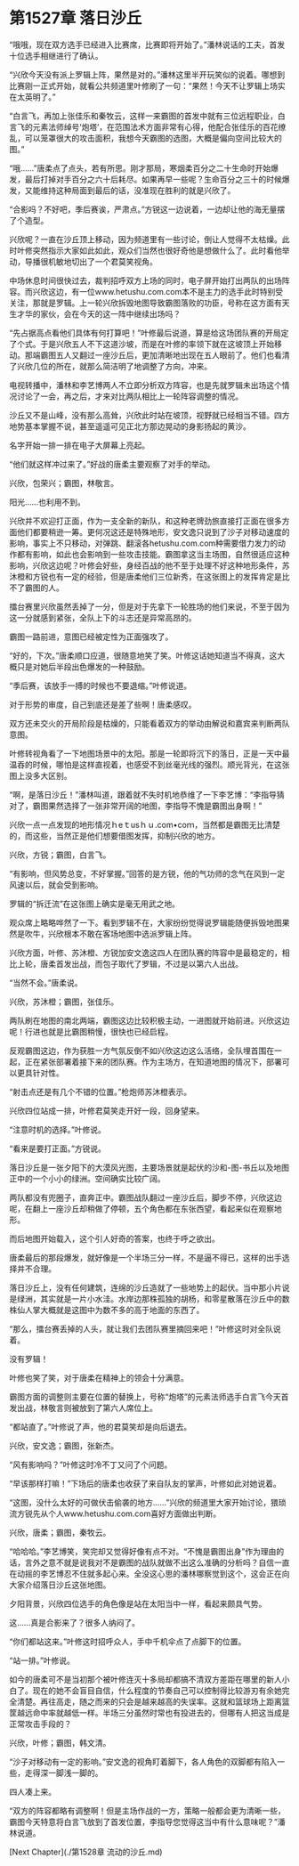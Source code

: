 # 第1527章 落日沙丘

“哦哦，现在双方选手已经进入比赛席，比赛即将开始了。”潘林说话的工夫，首发十位选手相继进行了确认。

“兴欣今天没有派上罗辑上阵，果然是对的。”潘林这里半开玩笑似的说着。哪想到比赛刚一正式开始，就看公共频道里叶修刷了一句：“果然！今天不让罗辑上场实在太英明了。”

“白言飞，再加上张佳乐和秦牧云，这样一来霸图的首发中就有三位远程职业，白言飞的元素法师绰号‘炮塔’，在范围法术方面非常有心得，他配合张佳乐的百花缭乱，可以笼罩很大的攻击面积，我想今天霸图的选图，大概是偏向空间比较大的图。”

“哦……”唐柔点了点头，若有所思。刚才那局，寒烟柔百分之二十生命时开始爆发，最后打掉对手百分之六十后耗尽。如果再早一些呢？生命百分之三十的时候爆发，又能维持这种局面到最后的话，没准现在胜利的就是兴欣了。

“合影吗？不好吧，季后赛诶，严肃点。”方锐这一边说着，一边却让他的海无量摆了个造型。

兴欣呢？一直在沙丘顶上移动，因为频道里有一些讨论，倒让人觉得不太枯燥。此时叶修突然指示大家如此如此，观众们当然也很好奇他是想做什么了。此时看他举动，导播很机敏地切出了一个君莫笑视角。

中场休息时间很快过去，裁判招呼双方上场的同时，电子屏开始打出两队的出场阵容。而兴欣这边，有一位www.hetushu.com.com本不是主力的选手此时特别受关注，那就是罗辑。上一轮兴欣拆毁地图导致霸图落败的功臣，号称在这方面有天生才华的家伙，会在今天的这一阵中继续出场吗？

“先占据高点看他们具体有何打算吧！”叶修最后说道，算是给这场团队赛的开局定了个式。于是兴欣五人不下这道沙坡，而是在叶修的率领下就在这坡顶上开始移动。那端霸图五人又翻过一座沙丘后，更加清晰地出现在五人眼前了。他们也看清了兴欣几位的所在，就那么简洁明了地调整了方向，冲来。

电视转播中，潘林和李艺博两人不立即分析双方阵容，也是先就罗辑未出场这个情况讨论了一会，再之后，才来对比两队相比上一轮阵容调整的情况。

沙丘又不是山峰，没有那么高耸，兴欣此时站在坡顶，视野就已经相当不错。四方地势基本掌握不说，甚至遥遥可见正北方那边晃动的身影扬起的黄沙。

名字开始一排一排在电子大屏幕上亮起。

“他们就这样冲过来了。”好战的唐柔主要观察了对手的举动。

兴欣，包荣兴；霸图，林敬言。

阳光……也利用不到。

兴欣并不欢迎打正面，作为一支全新的新队，和这种老牌劲旅直接打正面在很多方面他们都要稍逊一筹。更何况这还是特殊地形，安文逸只说到了沙子对移动速度的影响，事实上不只移动，对弹跳、翻滚各hetushu.com.com种需要借力发力的动作都有影响，如此也会影响到一些攻击技能。霸图拿这当主场图，自然很适应这种影响，兴欣这边呢？叶修会好些，身经百战的他不至于处理不好这种地形条件，苏沐橙和方锐也有一定的经验，但是唐柔他们三位新秀，在这张图上的发挥肯定是比不了霸图的人。

擂台赛里兴欣虽然丢掉了一分，但是对于先拿下一轮胜场的他们来说，不至于因为这一分就感到紧张，全队上下的斗志还是异常高昂的。

霸图一路前进，意图已经被定性为正面强攻了。

“好的，下次。”唐柔顺口应道，很随意地笑了笑。叶修这话她知道当不得真，这大概只是对她后半段出色爆发的一种鼓励。

“季后赛，该放手一搏的时候也不要退缩。”叶修说道。

对于形势的审度，自己到底还是差了些啊！唐柔感叹。

双方还未交火的开局阶段是枯燥的，只能看着双方的举动由解说和嘉宾来判断两队意图。

叶修转视角看了一下地图场景中的太阳。那是一轮即将沉下的落日，正是一天中最温吞的时候，哪怕是这样直视着，也感受不到丝毫光线的强烈。顺光背光，在这张图上没多大区别。

“啊，是落日沙丘！”潘林叫道，跟着就不失时机地恭维了一下李艺博：“李指导猜对了，霸图果然选择了一张非常开阔的地图，李指导不愧是霸图出身啊！”

兴欣一点一点发现的地形情况ｈeｔusｈｕ.com•coｍ，当然都是霸图无比清楚的，而这些，当然正是他们想要借图发挥，抑制兴欣的地方。

兴欣，方锐；霸图，白言飞。

“有影响，但风势总变，不好掌握。”回答的是方锐，他的气功师的念气在风到一定风速以后，就会受到影响。

罗辑的“拆迁流”在这张图上确实是毫无用武之地。

观众席上略略哗然了一下。看到罗辑不在，大家纷纷觉得说罗辑能随便拆毁地图果然是吹牛，兴欣根本不敢在客场地图中选派罗辑上阵。

兴欣方面，叶修、苏沐橙、方锐加安文逸这四人在团队赛的阵容中是最稳定的，相比上轮，唐柔首发出战，而包子取代了罗辑，不过是以第六人出战。

“当然不会。”唐柔说。

兴欣，苏沐橙；霸图，张佳乐。

两队刷在地图的南北两端，霸图这边比较积极主动，一进图就开始前进。兴欣这边呢！行进也就是比霸图稍慢，很快也已经启程。

反观霸图这边，作为获胜一方气氛反倒不如兴欣这边这么活络，全队埋首围在一起，正在紧张部署着接下来的团队赛。作为主场方，在知道地图的情况下，部署可以更具针对性。

“射击点还是有几个不错的位置。”枪炮师苏沐橙表示。

兴欣四位站成一排，叶修君莫笑走开好一段，回身望来。

“注意时机的选择。”叶修说。

“看来是要打正面。”方锐说。

落日沙丘是一张夕阳下的大漠风光图，主要场景就是起伏的沙和-图-书丘以及地图正中的一个小小的绿洲。空间确实比较广阔。

两队都没有兜圈子，直奔正中。霸图战队翻过一座沙丘后，脚步不停，兴欣这边呢，在翻上一座沙丘却稍做了停顿，五个角色都在东张西望，看起来似在观察地形。

而后地图开始载入，这个引人好奇的答案，也终于呼之欲出。

唐柔最后的那段爆发，就好像是一个半场三分一样，不是逼不得已，这样的出手选择并不合理。

落日沙丘上，没有任何建筑，连绵的沙丘造就了一些地势上的起伏。当中那小片说是绿洲，其实就是一片小水洼。水岸边那株孤独的胡杨，和零星散落在沙丘中的数株仙人掌大概就是这图中为数不多的高于地面的东西了。

“那么，擂台赛丢掉的人头，就让我们去团队赛里摘回来吧！”叶修这时对全队说着。

没有罗辑！

叶修也笑了笑，对于唐柔在精神上的领会十分满意。

霸图方面的调整则主要在位置的替换上，号称“炮塔”的元素法师选手白言飞今天首发出战，林敬言则被放到了第六人席位上。

“都站直了。”叶修说了声，他的君莫笑却是向后退去。

兴欣，安文逸；霸图，张新杰。

“风有影响吗？”叶修这时冷不丁又问了个问题。

“早该那样打嘛！”下场后的唐柔也收获了来自队友的掌声，叶修如此对她说着。

“这图，没什么太好的可做伏击偷袭的地方……”兴欣的频道里大家开始讨论，猥琐流方锐先从个人www.hetushu.com.com喜好方面做出判断。

兴欣，唐柔；霸图，秦牧云。

“哈哈哈。”李艺博笑，笑完却又觉得好像有点不对。“不愧是霸图出身”作为理由的话，言外之意不就是说我对不是霸图的战队就做不出这么准确的分析吗？自信一直在动摇的李艺博忍不住就多起心来。全没这心思的潘林哪察觉到这个，这会正在向大家介绍落日沙丘这张地图。

夕阳背景，兴欣四位选手的角色像是站在太阳当中一样，看起来颇具气势。

这……真是合影来了？很多人纳闷了。

“你们都站这来。”叶修这时招呼众人，手中千机伞点了点脚下的位置。

“站一排。”叶修说。

如今的唐柔可不是当初那个被叶修连灭十多局却都搞不清双方差距在哪里的新人小白了。现在的她不会盲目自信，什么程度的节奏自己可以控制得比较游刃有余她完全清楚。再往高走，随之而来的只会是越来越高的失误率。这就和篮球场上距离篮筐越远命中率就越低一样。半场三分虽然时常也有投进去的，但哪有人把这当成是正常攻击手段的？

兴欣，叶修；霸图，韩文清。

“沙子对移动有一定的影响。”安文逸的视角盯着脚下，各人角色的双脚都有陷入一些，走得深一脚浅一脚的。

四人凑上来。

“双方的阵容都略有调整啊！但是主场作战的一方，策略一般都会更为清晰一些，霸图今天特意将白言飞放到了首发位置，李指导您觉得这当中有什么意味呢？”潘林说道。



[Next Chapter](./第1528章 流动的沙丘.md)